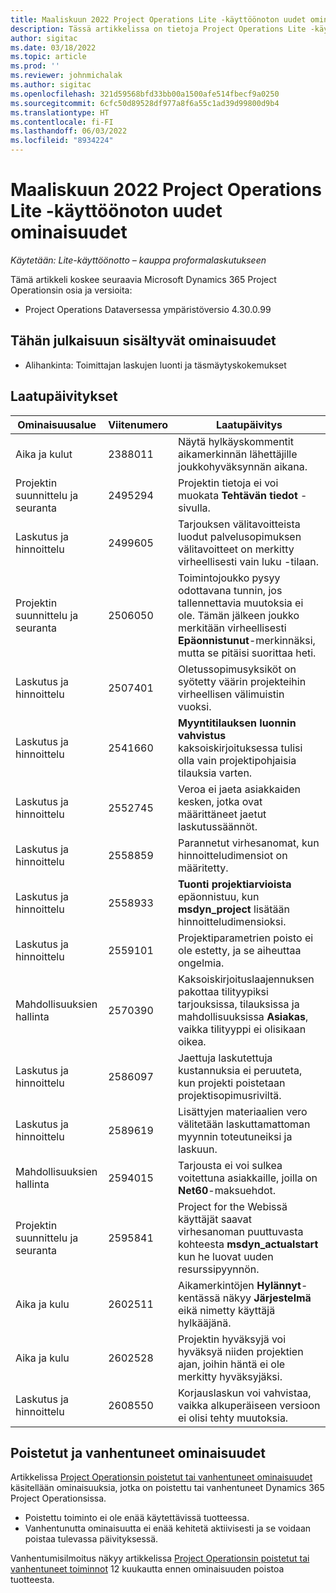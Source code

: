 ```yaml
---
title: Maaliskuun 2022 Project Operations Lite -käyttöönoton uudet ominaisuudet
description: Tässä artikkelissa on tietoja Project Operations Lite -käyttöönoton maaliskuussa 2022 julkaistussa versiossa saatavilla olevista laatupäivityksistä.
author: sigitac
ms.date: 03/18/2022
ms.topic: article
ms.prod: ''
ms.reviewer: johnmichalak
ms.author: sigitac
ms.openlocfilehash: 321d59568bfd33bb00a1500afe514fbecf9a0250
ms.sourcegitcommit: 6cfc50d89528df977a8f6a55c1ad39d99800d9b4
ms.translationtype: HT
ms.contentlocale: fi-FI
ms.lasthandoff: 06/03/2022
ms.locfileid: "8934224"
---
```

# <a name="whats-new-march-2022---project-operations-lite-deployment"></a>Maaliskuun 2022 Project Operations Lite -käyttöönoton uudet ominaisuudet

_Käytetään: Lite-käyttöönotto – kauppa proformalaskutukseen_

Tämä artikkeli koskee seuraavia Microsoft Dynamics 365 Project Operationsin osia ja versioita:

- Project Operations Dataversessa ympäristöversio 4.30.0.99

## <a name="features-included-in-this-release"></a>Tähän julkaisuun sisältyvät ominaisuudet

- Alihankinta: Toimittajan laskujen luonti ja täsmäytyskokemukset

## <a name="quality-updates"></a>Laatupäivitykset

| Ominaisuusalue | Viitenumero | Laatupäivitys |
| --- | --- | --- |
| Aika ja kulut | 2388011 | Näytä hylkäyskommentit aikamerkinnän lähettäjille joukkohyväksynnän aikana. |
| Projektin suunnittelu ja seuranta | 2495294 | Projektin tietoja ei voi muokata **Tehtävän tiedot** -sivulla. |
| Laskutus ja hinnoittelu | 2499605 | Tarjouksen välitavoitteista luodut palvelusopimuksen välitavoitteet on merkitty virheellisesti vain luku -tilaan. |
| Projektin suunnittelu ja seuranta | 2506050 | Toimintojoukko pysyy odottavana tunnin, jos tallennettavia muutoksia ei ole. Tämän jälkeen joukko merkitään virheellisesti **Epäonnistunut**-merkinnäksi, mutta se pitäisi suorittaa heti. |
| Laskutus ja hinnoittelu | 2507401 | Oletussopimusyksiköt on syötetty väärin projekteihin virheellisen välimuistin vuoksi. |
| Laskutus ja hinnoittelu | 2541660 | **Myyntitilauksen luonnin vahvistus** kaksoiskirjoituksessa tulisi olla vain projektipohjaisia tilauksia varten. |
| Laskutus ja hinnoittelu | 2552745 | Veroa ei jaeta asiakkaiden kesken, jotka ovat määrittäneet jaetut laskutussäännöt. |
| Laskutus ja hinnoittelu | 2558859 | Parannetut virhesanomat, kun hinnoitteludimensiot on määritetty. |
| Laskutus ja hinnoittelu | 2558933 | **Tuonti projektiarvioista** epäonnistuu, kun **msdyn\_project** lisätään hinnoitteludimensioksi. |
| Laskutus ja hinnoittelu | 2559101 | Projektiparametrien poisto ei ole estetty, ja se aiheuttaa ongelmia. |
|   Mahdollisuuksien hallinta | 2570390 | Kaksoiskirjoituslaajennuksen pakottaa tilityypiksi tarjouksissa, tilauksissa ja mahdollisuuksissa **Asiakas**, vaikka tilityyppi ei olisikaan oikea. |
| Laskutus ja hinnoittelu | 2586097 | Jaettuja laskutettuja kustannuksia ei peruuteta, kun projekti poistetaan projektisopimusriviltä. |
| Laskutus ja hinnoittelu | 2589619 | Lisättyjen materiaalien vero välitetään laskuttamattoman myynnin toteutuneiksi ja laskuun. |
|   Mahdollisuuksien hallinta | 2594015 | Tarjousta ei voi sulkea voitettuna asiakkaille, joilla on **Net60**-maksuehdot. |
| Projektin suunnittelu ja seuranta | 2595841 | Project for the Webissä käyttäjät saavat virhesanoman puuttuvasta kohteesta **msdyn\_actualstart** kun he luovat uuden resurssipyynnön. |
| Aika ja kulu | 2602511 | Aikamerkintöjen **Hylännyt**-kentässä näkyy **Järjestelmä** eikä nimetty käyttäjä hylkääjänä. |
| Aika ja kulu | 2602528 | Projektin hyväksyjä voi hyväksyä niiden projektien ajan, joihin häntä ei ole merkitty hyväksyjäksi. |
| Laskutus ja hinnoittelu | 2608550 | Korjauslaskun voi vahvistaa, vaikka alkuperäiseen versioon ei olisi tehty muutoksia. |

## <a name="removed-and-deprecated-features"></a>Poistetut ja vanhentuneet ominaisuudet

Artikkelissa [Project Operationsin poistetut tai vanhentuneet ominaisuudet](../../whats-new/removed-depreciated-features-project.md) käsitellään ominaisuuksia, jotka on poistettu tai vanhentuneet Dynamics 365 Project Operationsissa.

- Poistettu toiminto ei ole enää käytettävissä tuotteessa.
- Vanhentunutta ominaisuutta ei enää kehitetä aktiivisesti ja se voidaan poistaa tulevassa päivityksessä.

Vanhentumisilmoitus näkyy artikkelissa [Project Operationsin poistetut tai vanhentuneet toiminnot](../../whats-new/removed-depreciated-features-project.md) 12 kuukautta ennen ominaisuuden poistoa tuotteesta.
